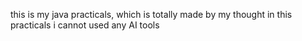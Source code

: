 this is my java practicals, which is totally made by my thought 
in this practicals i cannot used any AI tools
